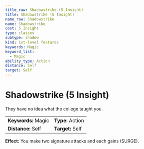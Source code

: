 ```yaml
---
title_raw: Shadowstrike (5 Insight)
title: Shadowstrike (5 Insight)
name_raw: Shadowstrike
name: Shadowstrike
cost: 5 Insight
type: classes
subtype: shadow
kind: 1st-level features
keywords: Magic
keyword_list:
  - Magic
ability_type: Action
distance: Self
target: Self
---
```


# Shadowstrike (5 Insight)

They have no idea what the college taught you.

|                     |                  |
| :------------------ | :--------------- |
| **Keywords:** Magic | **Type:** Action |
| **Distance:** Self  | **Target:** Self |

**Effect:** You make two signature attacks and each gains (SURGE).

